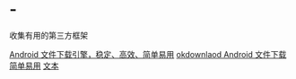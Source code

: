 # -
收集有用的第三方框架

[Android 文件下载引擎，稳定、高效、简单易用](https://github.com/lingochamp/FileDownloader/blob/master/README-zh.md)
[okdownlaod Android 文件下载简单易用](https://github.com/lingochamp/okdownload)
[文本](URL)


